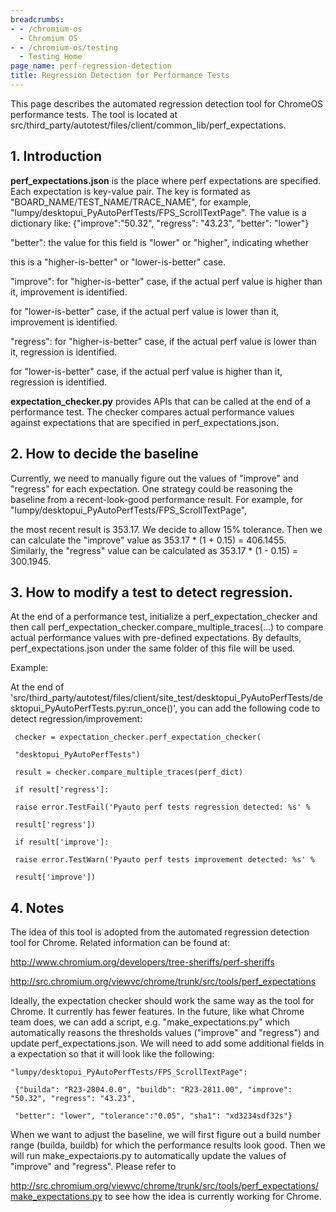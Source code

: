 ```yaml
---
breadcrumbs:
- - /chromium-os
  - Chromium OS
- - /chromium-os/testing
  - Testing Home
page_name: perf-regression-detection
title: Regression Detection for Performance Tests
---
```


This page describes the automated regression detection tool for ChromeOS
performance tests. The tool is located at
src/third_party/autotest/files/client/common_lib/perf_expectations.

## 1. Introduction

**perf_expectations.json** is the place where perf expectations are specified.
Each expectation is key-value pair. The key is formated as
"BOARD_NAME/TEST_NAME/TRACE_NAME", for example,
"lumpy/desktopui_PyAutoPerfTests/FPS_ScrollTextPage". The value is a dictionary
like: {"improve":"50.32", "regress": "43.23", "better": "lower"}

"better": the value for this field is "lower" or "higher", indicating whether

this is a "higher-is-better" or "lower-is-better" case.

"improve": for "higher-is-better" case, if the actual perf value is higher than
it, improvement is identified.

for "lower-is-better" case, if the actual perf value is lower than it,
improvement is identified.

"regress": for "higher-is-better" case, if the actual perf value is lower than
it, regression is identified.

for "lower-is-better" case, if the actual perf value is higher than it,
regression is identified.

**expectation_checker.py** provides APIs that can be called at the end of a
performance test. The checker compares actual performance values against
expectations that are specified in perf_expectations.json.

## 2. How to decide the baseline

Currently, we need to manually figure out the values of "improve" and "regress"
for each expectation. One strategy could be reasoning the baseline from a
recent-look-good performance result. For example, for
"lumpy/desktopui_PyAutoPerfTests/FPS_ScrollTextPage",

the most recent result is 353.17. We decide to allow 15% tolerance. Then we can
calculate the "improve" value as 353.17 \* (1 + 0.15) = 406.1455. Similarly, the
"regress" value can be calculated as 353.17 \* (1 - 0.15) = 300.1945.

## 3. How to modify a test to detect regression.

At the end of a performance test, initialize a perf_expectation_checker and then
call perf_expectation_checker.compare_multiple_traces(...) to compare actual
performance values with pre-defined expectations. By defaults,
perf_expectations.json under the same folder of this file will be used.

Example:

At the end of
'src/third_party/autotest/files/client/site_test/desktopui_PyAutoPerfTests/desktopui_PyAutoPerfTests.py:run_once()',
you can add the following code to detect regression/improvement:

` checker = expectation_checker.perf_expectation_checker(`

` "desktopui_PyAutoPerfTests")`

` result = checker.compare_multiple_traces(perf_dict)`

` if result['regress']:`

` raise error.TestFail('Pyauto perf tests regression detected: %s' %`

` result['regress'])`

` if result['improve']:`

` raise error.TestWarn('Pyauto perf tests improvement detected: %s' %`

` result['improve'])`

## 4. Notes

The idea of this tool is adopted from the automated regression detection tool
for Chrome. Related information can be found at:

http://www.chromium.org/developers/tree-sheriffs/perf-sheriffs

http://src.chromium.org/viewvc/chrome/trunk/src/tools/perf_expectations

Ideally, the expectation checker should work the same way as the tool for
Chrome. It currently has fewer features. In the future, like what Chrome team
does, we can add a script, e.g. "make_expectations.py" which automatically
reasons the thresholds values ("improve" and "regress") and update
perf_expectations.json. We will need to add some additional fields in a
expectation so that it will look like the following:

`"lumpy/desktopui_PyAutoPerfTests/FPS_ScrollTextPage": `

` {"builda": "R23-2804.0.0", "buildb": "R23-2811.00", "improve": "50.32",
"regress": "43.23",`

` "better": "lower", "tolerance":"0.05", "sha1": "xd3234sdf32s"}`

When we want to adjust the baseline, we will first figure out a build number
range (builda, buildb) for which the performance results look good. Then we will
run make_expectaions.py to automatically update the values of "improve" and
"regress". Please refer to

http://src.chromium.org/viewvc/chrome/trunk/src/tools/perf_expectations/make_expectations.py
to see how the idea is currently working for Chrome.